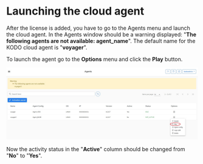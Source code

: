 # Launching the cloud agent

After the license is added, you have to go to the Agents menu and launch the cloud agent.  In the Agents window should be a warning displayed: "**The following agents are not available: agent\_name**". The default name for the KODO cloud agent is "**voyager**".

To launch the agent go to the **Options** menu and click the **Play** button.

![](../.gitbook/assets/agent-01.png)

Now the activity status in the "**Active**" column should be changed from "**No**" to "**Yes**". 

